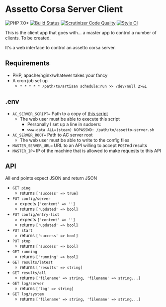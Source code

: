 # Assetto Corsa Server Client

![PHP 7.0+](https://img.shields.io/badge/php-7.0%2B-blue.svg)
[![Build Status](https://travis-ci.org/rickselby/ac-server-interface.svg?branch=travis)](https://travis-ci.org/rickselby/ac-server-interface)
[![Scrutinizer Code Quality](https://scrutinizer-ci.com/g/rickselby/ac-server-interface/badges/quality-score.png?b=master)](https://scrutinizer-ci.com/g/rickselby/ac-server-interface/?branch=master)
[![Style CI](https://styleci.io/repos/75005750/shield?style=plastic)](https://styleci.io/repos/75005750/)

This is the client app that goes with... a master app to control a number of clients. To be created.

It's a web interface to control an assetto corsa server.

## Requirements

* PHP, apache/nginx/whatever takes your fancy
* A cron job set up
    * `* * * * * /path/to/artisan schedule:run >> /dev/null 2>&1`
## .env

* `AC_SERVER_SCRIPT=` Path to a copy of [this script](https://github.com/rickselby/AssettoCorsaLinuxScripts)
    * The web user must be able to execute this script
        * Personally I set up a line in sudoers:
        * `www-data ALL=(steam) NOPASSWD: /path/to/assetto-server.sh`
* `AC_SERVER_ROOT=` Path to AC server root
    * The web user must be able to write to the config files
* `MASTER_SERVER_URL=` URL to an API willing to accept `POST`ed results
* `MASTER_IP=` IP of the machine that is allowed to make requests to this API

## API

All end points expect JSON and return JSON

* `GET ping`
    * returns `['success' => true]`
* `PUT config/server`
    * expects `['content' => '']`
    * returns `['updated' => bool]`
* `PUT config/entry-list`
    * expects `['content' => '']`
    * returns `['updated' => bool]`
* `PUT start`
    * returns `['success' => bool]`
* `PUT stop`
    * returns `['success' => bool]`
* `GET running`
    * returns `['running' => bool]`
* `GET results/latest`
    * returns `['results' => string]`
* `GET results/all`
    * returns `['filename' => string, 'filename' => string...]`
* `GET log/server`
    * returns `['log' => string]`
* `GET log/system`
    * returns `['filename' => string, 'filename' => string...]`
